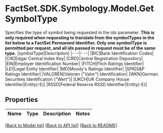 # FactSet.SDK.Symbology.Model.GetSymbolType
Specifies the type of symbol being requested in the ids parameter. **This is only required when requesting to translate from the symbolTypes in the list below to a FactSet Permanent Identifier.  Only one symbolType is permitted per request, and all ids passed in request must be of the same type.**   |symbolType|Description|   |- --|- --|   |BIC|Bank Identification Codes|   |CIK|Edgar Central Index Key|   |CRD|Central Registration Depository|   |EIN|Employer Identification Number|   |FITCH|Fitch Ratings Identifier|   |LEI|Legal Entity Identifier|   |MD|Moody's Ratings Identifier|   |SPR|S&P Ratings Identifier|   |VALOREN|Valoren (\"Valor\") Identification|   |WKN|German Securities Identification (\"Wert\")|   |UKCH|UK Company House Identifier|Entity(-E)|   |RSSD|Federal Reserve RSSD Identifier|Entity(-E)| 

## Properties

Name | Type | Description | Notes
------------ | ------------- | ------------- | -------------

[[Back to Model list]](../README.md#documentation-for-models) [[Back to API list]](../README.md#documentation-for-api-endpoints) [[Back to README]](../README.md)

